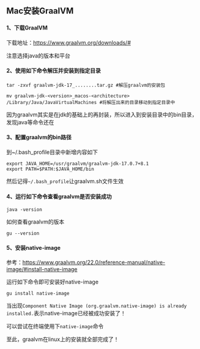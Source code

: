 ## Mac安装GraalVM



#### 1、下载GraalVM

下载地址：https://www.graalvm.org/downloads/#

注意选择java的版本和平台



#### 2、使用如下命令解压并安装到指定目录

```shell
tar -zxvf graalvm-jdk-17_........tar.gz #解压graalvm的安装包

mv graalvm-jdk-<version>_macos-<architecture> /Library/Java/JavaVirtualMachines #将解压出来的目录移动到指定目录中
```

因为graalvm其实是在jdk的基础上的再封装，所以进入到安装目录中的bin目录，发现java等命令还在



#### 3、配置graalvm的bin路径

到~/.bash_profile目录中新增内容如下

```shell
export JAVA_HOME=/usr/graalvm/graalvm-jdk-17.0.7+8.1
export PATH=$PATH:$JAVA_HOME/bin
```

然后记得`~/.bash_profile`让graalvm.sh文件生效



#### 4、运行如下命令查看graalvm是否安装成功

```shell
java -version
```



如何查看graalvm的版本

```shell
gu --version
```



#### 5、安装native-image

参考：https://www.graalvm.org/22.0/reference-manual/native-image/#install-native-image

运行如下命令即可安装好native-image

```shell
gu install native-image
```

当出现`Component Native Image (org.graalvm.native-image) is already installed.`表示native-image已经被成功安装了！

可以尝试在终端使用下`native-image`命令





至此，graalvm在linux上的安装就全部完成了！